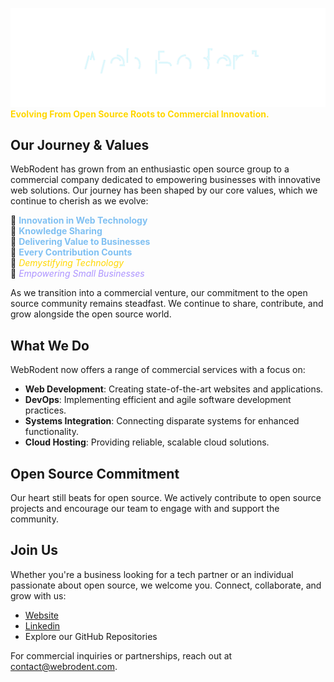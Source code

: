 <!-- contents of title.svg is from github.com/aeneasr/aeneasr -->
![WebRodent](title.svg)
<b style='color:gold'>Evolving From Open Source Roots to Commercial Innovation.</b></br>

## Our Journey & Values

WebRodent has grown from an enthusiastic open source group to a commercial company dedicated to empowering businesses with innovative web solutions. Our journey has been shaped by our core values, which we continue to cherish as we evolve:

  💙 <b style='color:#80c0f2'>Innovation in Web Technology</b></br>
  💙 <b style='color:#80c0f2'>Knowledge Sharing</b></br>
  💙 <b style='color:#80c0f2'>Delivering Value to Businesses</b></br>
  💙 <b style='color:#80c0f2'>Every Contribution Counts</b></br>
  💛 <i style='color:gold'>Demystifying Technology</i></br>
  💜 <i style='color:#ac93ff'>Empowering Small Businesses</i></br>

As we transition into a commercial venture, our commitment to the open source community remains steadfast. We continue to share, contribute, and grow alongside the open source world.

## What We Do

WebRodent now offers a range of commercial services with a focus on:

- **Web Development**: Creating state-of-the-art websites and applications.
- **DevOps**: Implementing efficient and agile software development practices.
- **Systems Integration**: Connecting disparate systems for enhanced functionality.
- **Cloud Hosting**: Providing reliable, scalable cloud solutions.

## Open Source Commitment

Our heart still beats for open source. We actively contribute to open source projects and encourage our team to engage with and support the community.

## Join Us

Whether you're a business looking for a tech partner or an individual passionate about open source, we welcome you. Connect, collaborate, and grow with us:

- [Website](https://www.webrodent.com/)
- [Linkedin](https://www.linkedin.com/company/webrodent)
- Explore our GitHub Repositories

For commercial inquiries or partnerships, reach out at [contact@webrodent.com](mailto:contact@webrodent.com).
